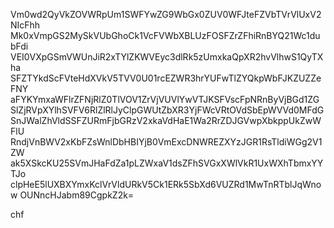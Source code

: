 Vm0wd2QyVkZOVWRpUm1SWFYwZG9WbGx0ZUV0WFJteFZVbTVrVlUxV2NIcFhh
Mk0xVmpGS2MySkVUbGhoCk1VcFVWbXBLUzFOSFZrZFhiRnBYQ21Wc1dubFdi
VEI0VXpGSmVWUnJiR2xTYlZKWVEyc3dlRk5zUmxkaQpXR2hvVlhwS1QyTXha
SFZTYkdScFVteHdXVkV5TVV0U01rcEZWR3hrYUFwTlZYQkpWbFJKZUZZeFNY
aFYKYmxaWFlrZFNjRlZ0TlVOV1ZrVjVUVlYwVTJKSFVscFpNRnByVjBGd1ZG
SlZjRVpXYlhSVFV6RlZlRlJyClpGWUtZbXR3YjFWcVRtOVdSbEpWVVd0MFdG
SnJWalZhVldSSFZURmFjbGRzV2xkaVdHaE1Wa2RrZDJGVwpXbkppUkZwWFlU
RndjVnBWV2xKbFZsWnlDbHBIYjB0VmExcDNWREZXYzJGR1RsTldiWGg2V1ZW
ak5XSkcKU25SVmJHaFdZa1pLZWxaV1dsZFhSVGxXWlVkR1UxWXhTbmxYYTJo
clpHeE5lUXBXYmxKclVrVldURkV5Ck1ERk5SbXd6VUZRd1MwTnRTblJqWnow
OUNncHJabm89CgpkZ2k=

chf